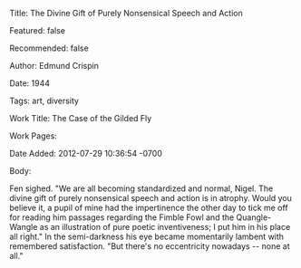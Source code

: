 Title: The Divine Gift of Purely Nonsensical Speech and Action

Featured: false

Recommended: false

Author: Edmund Crispin

Date: 1944

Tags: art, diversity

Work Title: The Case of the Gilded Fly

Work Pages:  

Date Added: 2012-07-29 10:36:54 -0700

Body:

Fen sighed. "We are all becoming standardized and normal, Nigel. The divine gift of purely nonsensical speech and action is in atrophy. Would you believe it, a pupil of mine had the impertinence the other day to tick me off for reading him passages regarding the Fimble Fowl and the Quangle-Wangle as an illustration of pure poetic inventiveness; I put him in his place all right." In the semi-darkness his eye became momentarily lambent with remembered satisfaction. "But there's no eccentricity nowadays -- none at all."


